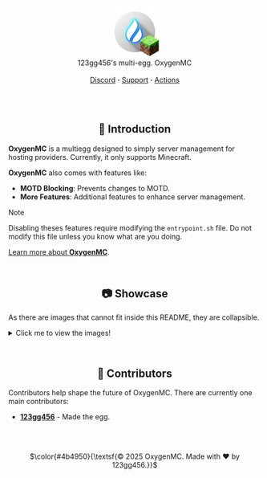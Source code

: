 <br/><p align="center">
  <picture>
    <img alt="oxygenmc" src="https://github.com/123gg456atonix/OxygenMC/blob/main/oxygenmc.png?raw=true" height="100">
  </picture>
  <br/>
  123gg456's multi-egg. OxygenMC
  <br/><br/>
  <a href="https://discord.gg/yJScqZsQgV">Discord</a> <b>·</b>
  <a href="https://github.com/123gg456atonix/OxygenMC/issues">Support</a> <b>·</b>
  <a href="https://github.com/123gg456atonix/OxygenMC/actions">Actions</a><br><br>
</p>


<!-- Introduction -->
<br/><h2 align="center">🧩 Introduction</h2>

**OxygenMC** is a multiegg designed to simply server management for hosting providers. Currently, it only supports Minecraft.

**OxygenMC** also comes with features like:
- **MOTD Blocking**: Prevents changes to MOTD.
- **More Features**: Additional features to enhance server management.

> [!NOTE]  
> Disabling theses features require modifying the `entrypoint.sh` file. Do not modify this file unless you know what are you doing.

[Learn more about **OxygenMC**](https://discord.gg/yJScqZsQgV).

<!-- Showcase -->
<br/><h2 align="center">📷 Showcase</h2>

As there are images that cannot fit inside this README, they are collapsible.
<details>
  <summary>Click me to view the images!</summary>
  ![Main Menu](https://github.com/user-attachments/assets/54173c1c-6315-4fa6-8a00-69864a1b38ab)
<!--   ![Software Selection](https://github.com/user-attachments/assets/3b73e924-03c8-4efd-b4ea-adee3dae4420)
  ![Version Selection](https://github.com/user-attachments/assets/6f71edfe-6136-48f3-bece-f7a5834ce8d1)
  ![EULA Accept](https://github.com/user-attachments/assets/3994531f-17ba-4f2d-b5e7-95576d0f842c)
  ![Server Bootup](https://github.com/user-attachments/assets/5b11c117-5fbf-46ea-80f5-02bb96aa0066) -->
</details>

<br/><h2 align="center">👥 Contributors</h2>

Contributors help shape the future of OxygenMC. There are currently one main contributors:

- [**123gg456**](https://github.com/123gg456atonix) - Made the egg.

<br/><br/>
<p align="center">
  $\color{#4b4950}{\textsf{© 2025 OxygenMC. Made with ❤️ by 123gg456.}}$
</p>
